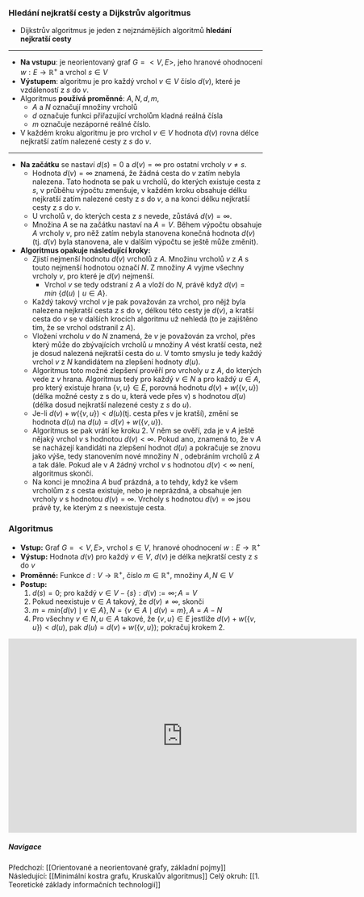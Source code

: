 ### Hledání nejkratší cesty a Dijkstrův algoritmus
- Dijkstrův algoritmus je jeden z nejznámějších algoritmů **hledání nejkratší cesty**
---
- **Na vstupu**: je neorientovaný graf $G = <V, E>$, jeho hranové ohodnocení $w: E \rightarrow \mathbb{R}^{+}$ a vrchol $s \in V$
- **Výstupem**: algoritmu je pro každý vrchol $v \in V$ číslo $d(v)$, které je vzdáleností z $s$ do $v$.
- Algoritmus **používá proměnné**: $A, N, d, m$, 
	- $A$ a $N$ označují množiny vrcholů 
	- $d$ označuje funkci přiřazující vrcholům kladná reálná čísla
	- $m$ označuje nezáporné reálné číslo.
- V každém kroku algoritmu je pro vrchol $v \in V$ hodnota $d(v)$ rovna délce nejkratší zatím nalezené cesty z $s$ do $v$.
---
- **Na začátku** se nastaví $d(s) = 0$ a $d(v) = \infty$ pro ostatní vrcholy $v \neq s$. 
	- Hodnota $d(v) = \infty$ znamená, že žádná cesta do $v$ zatím nebyla nalezena. Tato hodnota se pak u vrcholů, do kterých existuje cesta z $s$, v průběhu výpočtu zmenšuje, v každém kroku obsahuje délku nejkratší zatím nalezené cesty z $s$ do $v$, a na konci délku nejkratší cesty z $s$ do $v$. 
	- U vrcholů $v$, do kterých cesta z $s$ nevede, zůstává $d(v) = \infty$. 
	- Množina $A$ se na začátku nastaví na $A = V$. Během výpočtu obsahuje $A$ vrcholy $v$, pro něž zatím nebyla stanovena konečná hodnota $d(v)$ (tj. $d(v)$ byla stanovena, ale v dalším výpočtu se ještě může změnit). 
- **Algoritmus opakuje následující kroky:** 
	- Zjistí nejmenší hodnotu $d(v)$ vrcholů z $A$. Množinu vrcholů $v$ z $A$ s touto nejmenší hodnotou označí $N$. Z množiny $A$ vyjme všechny vrcholy $v$, pro které je $d(v)$ nejmenší. 
		- Vrchol $v$ se tedy odstraní z $A$ a vloží do $N$, právě když $d(v) = min\ \{d(u) \mid u \in A\}$. 
	- Každý takový vrchol $v$ je pak považován za vrchol, pro nějž byla nalezena nejkratší cesta z $s$ do $v$, délkou této cesty je $d(v)$, a kratší cesta do $v$ se v dalších krocích algoritmu už nehledá (to je zajištěno tím, že se vrchol odstranil z $A$). 
	- Vložení vrcholu $v$ do $N$ znamená, že $v$ je považován za vrchol, přes který může do zbývajících vrcholů $u$ množiny $A$ vést kratší cesta, než je dosud nalezená nejkratší cesta do $u$. V tomto smyslu je tedy každý vrchol $v$ z $N$ kandidátem na zlepšení hodnoty $d(u)$. 
	- Algoritmus toto možné zlepšení prověří pro vrcholy $u$ z $A$, do kterých vede z $v$ hrana. Algoritmus tedy pro každý $v \in N$ a pro každý $u \in A$, pro který existuje hrana $\{v, u\} \in E$, porovná hodnotu $d(v) + w(\{v, u\})$ (délka možné cesty z s do u, která vede přes v) s hodnotou $d(u)$ (délka dosud nejkratší nalezené cesty z $s$ do $u$). 
	- Je-li $d(v) + w(\{v, u\}) < d(u)$(tj. cesta přes v je kratší), změní se hodnota $d(u) \text{ na } d(u) = d(v) + w(\{v, u\})$. 
	- Algoritmus se pak vrátí ke kroku 2. V něm se ověří, zda je v $A$ ještě nějaký vrchol $v$ s hodnotou $d(v) < \infty$. Pokud ano, znamená to, že v $A$ se nacházejí kandidáti na zlepšení hodnot $d(u)$ a pokračuje se znovu jako výše, tedy stanovením nové množiny $N$ , odebráním vrcholů z $A$ a tak dále. Pokud ale v $A$ žádný vrchol $v$ s hodnotou $d(v) < \infty$ není, algoritmus skončí. 
	- Na konci je množina $A$ buď prázdná, a to tehdy, když ke všem vrcholům z $s$ cesta existuje, nebo je neprázdná, a obsahuje jen vrcholy $v$ s hodnotou $d(v) = \infty$. Vrcholy s hodnotou $d(v) = \infty$ jsou právě ty, ke kterým z s neexistuje cesta.

### Algoritmus
- **Vstup:** Graf $G = <V, E>$, vrchol $s \in V$, hranové ohodnocení $w: E \rightarrow \mathbb{R}^{+}$
- **Výstup:** Hodnota $d(v)$ pro každý $v \in V$, $d(v)$ je délka nejkratší cesty z $s$ do $v$
- **Proměnné:** Funkce $d: V \rightarrow \mathbb{R}^{+}$, číslo $m \in \mathbb{R}^{+}$, množiny $A, N \in V$
- **Postup:**
	1. $d(s) = 0$; pro každý $v \in V - \{s\}: d(v):= \infty ; A = V$
	2. Pokud neexistuje $v \in A$ takový, že $d(v) \neq \infty$, skonči
	3. $m = min\{d(v) \mid v \in A\}, N= \{ v \in A \mid d(v)=m \}, A = A - N$
	4. Pro všechny $v \in N, u \in A$ takové, že $\{v,u\} \in E$ jestliže $d(v) + w(\{v,u\}) < d(u),$ pak $d(u)=d(v)+w(\{v,u\});$ pokračuj krokem $2.$


<iframe width="690" height="385" src="https://www.youtube.com/embed/_lHSawdgXpI?si=d6NouOUOCmePLEzT" title="YouTube video player" frameborder="0" allow="accelerometer; autoplay; clipboard-write; encrypted-media; gyroscope; picture-in-picture; web-share" referrerpolicy="strict-origin-when-cross-origin" allowfullscreen></iframe>

##### Navigace
Předchozí:  [[Orientované a neorientované grafy, základní pojmy]]
Následující: [[Minimální kostra grafu, Kruskalův algoritmus]]
Celý okruh: [[1. Teoretické základy informačních technologií]]